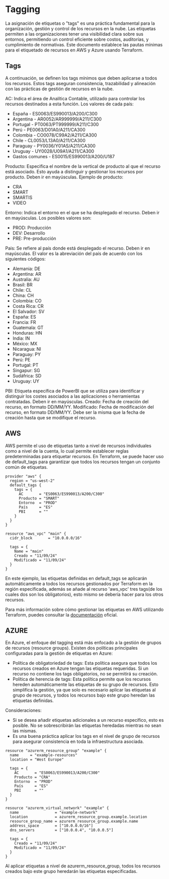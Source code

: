 # Tagging

La asignación de etiquetas o "tags" es una práctica fundamental para la organización, gestión y control de los recursos en la nube. Las etiquetas permiten a las organizaciones tener una visibilidad clara sobre sus entornos, permitiendo un control eficiente sobre costos, auditorías, y cumplimiento de normativas. Este documento establece las pautas mínimas para el etiquetado de recursos en AWS y Azure usando Terraform.

## Tags

A continuación, se definen los tags mínimos que deben aplicarse a todos los recursos. Estos tags aseguran consistencia, trazabilidad y alineación con las prácticas de gestión de recursos en la nube.

AC: Indica el área de Analítica Contable, utilizado para controlar los recursos destinados a esta función. Los valores de cada país:

- España - ES0063/ES990013/A200/C300
- Argentina - AR0052/AR999999/A211/C300
- Portugal - PT0063/PT999999/A211/C300
- Perú - PE0063/D01A0/A211/CA300
- Colombia - CO0078/C99A2/A211/CA300
- Chile - CL0053/L13A0/A211/CA300
- Paraguay - PY0036/Y01AS/A211/CA300
- Uruguay - UY0028/U09A1/A211/CA300
- Gastos comunes - ES0015/ES990013/A200/U187

Producto: Especifica el nombre de la vertical de producto al que el recurso está asociado. Esto ayuda a distinguir y gestionar los recursos por producto. Deben ir en mayúsculas. Ejemplo de producto:

- CRA
- SMART
- SMARTIS
- VIDEO

Entorno: Indica el entorno en el que se ha desplegado el recurso. Deben ir en mayúsculas. Los posibles valores son:

- PROD: Producción
- DEV: Desarrollo
- PRE: Pre-producción

Pais: Se refiere al país donde está desplegado el recurso. Deben ir en mayúsculas. El valor es la abreviación del país de acuerdo con los siguientes códigos:

- Alemania: DE
- Argentina: AR
- Australia: AU
- Brasil: BR
- Chile: CL
- China: CH
- Colombia: CO
- Costa Rica: CR
- El Salvador: SV
- España: ES
- Francia: FR
- Guatemala: GT
- Honduras: HN
- India: IN
- México: MX
- Nicaragua: NI
- Paraguay: PY
- Perú: PE
- Portugal: PT
- Singapur: SG
- Sudáfrica: SD
- Uruguay: UY

PBI: Etiqueta específica de PowerBI que se utiliza para identificar y distinguir los costes asociados a las aplicaciones o herramientas contratadas. Deben ir en mayúsculas.
Creado: Fecha de creación del recurso, en formato DD/MM/YY.
Modificado: Fecha de modificación del recurso, en formato DD/MM/YY. Debe ser la misma que la fecha de creación hasta que se modifique el recurso.

## AWS

AWS permite el uso de etiquetas tanto a nivel de recursos individuales como a nivel de la cuenta, lo cual permite establecer reglas predeterminadas para etiquetar recursos. En Terraform, se puede hacer uso de default_tags para garantizar que todos los recursos tengan un conjunto común de etiquetas.

```hcl
provider "aws" {
  region = "us-west-2"
  default_tags {
    tags = {
      AC       = "ES0063/ES990013/A200/C300"
      Producto = "SMART"
      Entorno  = "PROD"
      País     = "ES"
      PBI      = ""
    }
  }
}

resource "aws_vpc" "main" {
  cidr_block       = "10.0.0.0/16"

  tags = {
    Name = "main"
    Creado = "11/09/24"
    Modificado = "11/09/24"
  }
}
```

En este ejemplo, las etiquetas definidas en default_tags se aplicarán automáticamente a todos los recursos gestionados por Terraform en la región especificada, además se añade al recurso 'aws_vpc' tres tags(de los cuales dos son los obligatorios), esto mismo se debería hacer para los otros recursos.

Para más información sobre cómo gestionar las etiquetas en AWS utilizando Terraform, puedes consultar la [documentación](https://registry.terraform.io/providers/hashicorp/aws/latest/docs/data-sources/default_tags) oficial.

## AZURE

En Azure, el enfoque del tagging está más enfocado a la gestión de grupos de recursos (resource groups). Existen dos políticas principales configuradas para la gestión de etiquetas en Azure:

- Política de obligatoriedad de tags: Esta política asegura que todos los recursos creados en Azure tengan las etiquetas requeridas. Si un recurso no contiene los tags obligatorios, no se permitirá su creación.
- Política de herencia de tags: Esta política permite que los recursos hereden automáticamente las etiquetas de su grupo de recursos. Esto simplifica la gestión, ya que solo es necesario aplicar las etiquetas al grupo de recursos, y todos los recursos bajo este grupo heredan las etiquetas definidas.

Consideraciones:

- Si se desea añadir etiquetas adicionales a un recurso específico, esto es posible. No se sobrescribirán las etiquetas heredadas mientras no sean las mismas.
- Es una buena práctica aplicar los tags en el nivel de grupo de recursos para asegurar consistencia en toda la infraestructura asociada.

```hcl
resource "azurerm_resource_group" "example" {
  name     = "example-resources"
  location = "West Europe"

  tags = {
    AC       = "ES0063/ES990013/A200/C300"
    Producto = "CRA"
    Entorno  = "PROD"
    País     = "ES"
    PBI      = ""
  }
}

resource "azurerm_virtual_network" "example" {
  name                = "example-network"
  location            = azurerm_resource_group.example.location
  resource_group_name = azurerm_resource_group.example.name
  address_space       = ["10.0.0.0/16"]
  dns_servers         = ["10.0.0.4", "10.0.0.5"]

  tags = {
    Creado = "11/09/24"
    Modificado = "11/09/24"
  }
}
```

Al aplicar etiquetas a nivel de azurerm_resource_group, todos los recursos creados bajo este grupo heredarán las etiquetas especificadas.
